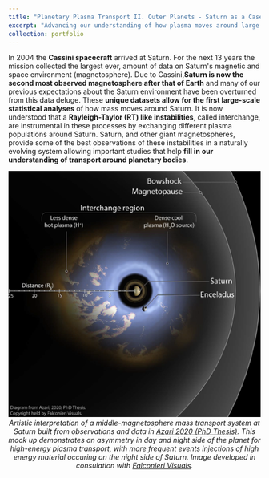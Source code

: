 ```yaml
---
title: "Planetary Plasma Transport II. Outer Planets - Saturn as a Case Study"
excerpt: "Advancing our understanding of how plasma moves around large planetary systems."
collection: portfolio
---
```


In 2004 the **Cassini spacecraft** arrived at Saturn. For the next 13 years the mission collected the largest ever, amount of data on Saturn's magnetic and space environment (magnetosphere). Due to Cassini,**Saturn is now the second most observed magnetosphere after that of Earth** and many of our previous expectations about the Saturn environment have been overturned from this data deluge. These **unique datasets allow for the first large-scale statistical analyses** of how mass moves around Saturn. It is now understood that a **Rayleigh-Taylor (RT) like instabilities**, called interchange, are instrumental in these processes by exchanging different plasma populations around Saturn. Saturn, and other giant magnetospheres, provide some of the best observations of these instabilities in a naturally evolving system allowing important studies that help **fill in our understanding of transport around planetary bodies**. 

<img src="/images/Azari2020_BasicDiagram_small.png" alt="Drawing" /> 

<center> <em> Artistic interpretation of a middle-magnetosphere mass transport system at Saturn built from observations and data in <a href="http://hdl.handle.net/2027.42/155251">Azari 2020 (PhD Thesis)</a>. This mock up demonstrates an asymmetry in day and night side of the planet for high-energy plasma transport, with more frequent events injections of high energy material occuring on the night side of Saturn. Image developed in consulation with <a href="https://falconierivisuals.com/">Falconieri Visuals</a>. </em> </center>

